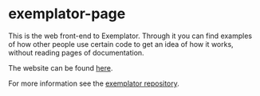 # exemplator-page


This is the web front-end to Exemplator. Through it you can find examples of how other people use certain code to get an idea of how it works, without reading pages of documentation.

The website can be found [here](https://exemplator.xyz).

For more information see the [exemplator repository](https://github.com/exemplator/exemplator).
